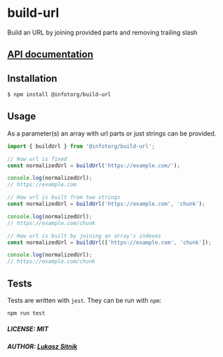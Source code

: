 # build-url

Build an URL by joining provided parts and removing trailing slash

## [API documentation](https://infotorg.github.io/build-url/)

## Installation

```bash
$ npm install @infotorg/build-url
```

## Usage

As a parameter(s) an array with url parts or just strings can be provided.

```javascript
import { buildUrl } from '@infotorg/build-url';

// How url is fixed
const normalizedUrl = buildUrl('https://example.com/');

console.log(normalizedUrl);
// https://example.com

// How url is built from two strings
const normalizedUrl = buildUrl('https://example.com', 'chunk');

console.log(normalizedUrl);
// https://example.com/chunk

// How url is built by joining an array's indexes
const normalizedUrl = buildUrl(['https://example.com', 'chunk']);

console.log(normalizedUrl);
// https://example.com/chunk
```

## Tests

Tests are written with `jest`. They can be run with `npm`:

```shell
npm run test
```

##### LICENSE: MIT

##### AUTHOR: [Lukasz Sitnik](https://github.com/JeraldStarr)
